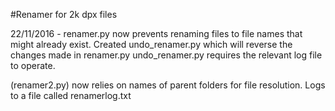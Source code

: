 #Renamer for 2k dpx files

22/11/2016 - renamer.py now prevents renaming files to file names that might already exist.
	Created undo_renamer.py which will reverse the changes made in renamer.py
	undo_renamer.py requires the relevant log file to operate.

(renamer2.py) now relies on names of parent folders for file resolution.
Logs to a file called renamerlog.txt
